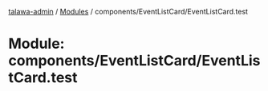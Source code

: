 [talawa-admin](../README.md) / [Modules](../modules.md) / components/EventListCard/EventListCard.test

# Module: components/EventListCard/EventListCard.test
